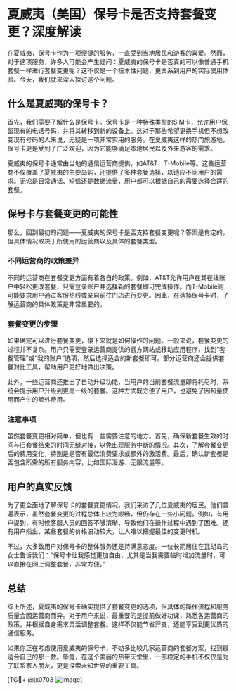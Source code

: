 # 夏威夷（美国）保号卡是否支持套餐变更？深度解读

在夏威夷，保号卡作为一项便捷的服务，一直受到当地居民和游客的喜爱。然而，对于这项服务，许多人可能会产生疑问：夏威夷的保号卡是否真的可以像普通手机套餐一样进行套餐变更呢？这不仅是一个技术性问题，更关系到用户的实际使用体验。今天，我们就来深入探讨这个问题。

## 什么是夏威夷的保号卡？

首先，我们需要了解什么是保号卡。保号卡是一种特殊类型的SIM卡，允许用户保留现有的电话号码，并将其转移到新的设备上。这对于那些希望更换手机但不想改变现有号码的人来说，无疑是一项非常实用的服务。在夏威夷这样的热门旅游地，保号卡更是受到了广泛欢迎，因为它能够满足本地居民以及外来游客的需求。

夏威夷的保号卡通常由当地的通信运营商提供，如AT&T、T-Mobile等。这些运营商不仅覆盖了夏威夷的主要岛屿，还提供了多种套餐选择，以适应不同用户的需求。无论是日常通话、短信还是数据流量，用户都可以根据自己的需要选择合适的套餐。

## 保号卡与套餐变更的可能性

那么，回到最初的问题——夏威夷的保号卡是否支持套餐变更呢？答案是肯定的，但具体情况取决于所使用的运营商以及具体的套餐类型。

### 不同运营商的政策差异

不同的运营商在套餐变更方面有着各自的政策。例如，AT&T允许用户在其在线账户中轻松更改套餐，只需登录账户并选择新的套餐即可完成操作。而T-Mobile则可能要求用户通过客服热线或亲自前往门店进行变更。因此，在选择保号卡时，了解运营商的具体政策是非常重要的。

### 套餐变更的步骤

如果确定可以进行套餐变更，接下来就是如何操作的问题。一般来说，套餐变更的过程并不复杂。用户只需要登录运营商提供的官方网站或移动应用程序，找到“套餐管理”或“我的账户”选项，然后选择适合的新套餐即可。部分运营商还会提供套餐对比工具，帮助用户更好地做出决策。

此外，一些运营商还推出了自动升级功能，当用户的当前套餐流量即将耗尽时，系统会提示用户升级到更高一级的套餐。这种方式既方便了用户，也避免了因超量使用而产生的额外费用。

### 注意事项

虽然套餐变更相对简单，但也有一些需要注意的地方。首先，确保新套餐生效的时间与旧套餐结束的时间无缝对接，以免出现服务中断的情况。其次，了解套餐变更后的费用变化，特别是是否有最低消费要求或额外的激活费。最后，确认新套餐是否包含所需的所有服务内容，比如国际漫游、无限流量等。

## 用户的真实反馈

为了更全面地了解保号卡的套餐变更情况，我们采访了几位夏威夷的居民。他们普遍表示，虽然套餐变更的过程总体上较为顺畅，但仍存在一些小问题。例如，有用户提到，有时候客服人员的回答不够清晰，导致他们在操作过程中遇到了困难。还有用户指出，某些套餐的价格波动较大，让人难以把握最佳的变更时机。

不过，大多数用户对保号卡的整体服务还是持满意态度。一位长期居住在瓦胡岛的女士告诉我们：“保号卡让我感觉更加自由，尤其是当我需要临时增加流量时，可以直接在网上调整套餐，非常方便。”

## 总结

综上所述，夏威夷的保号卡确实提供了套餐变更的选项，但具体的操作流程和服务质量会因运营商而异。对于用户来说，最重要的是提前做好功课，熟悉各运营商的政策，并根据自身需求灵活调整套餐。这样不仅能节省开支，还能享受到更优质的通信服务。

如果你正在考虑使用夏威夷的保号卡，不妨多比较几家运营商的套餐方案，找到最适合自己的那一款。毕竟，在这个美丽的热带天堂里，一部稳定的手机不仅仅是为了联系家人朋友，更是探索未知世界的重要工具。

[TG💪+ @jx0703 ![Image](https://github.com/user-attachments/assets/dbca1d08-cadb-493c-b0ec-ad6f7a83f270)]